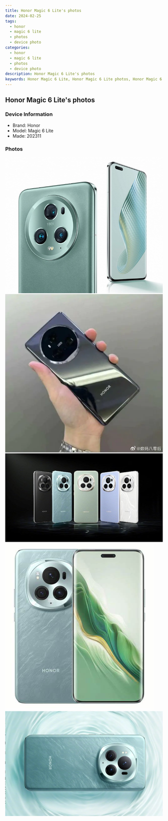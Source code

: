 ```yaml
---
title: Honor Magic 6 Lite's photos
date: 2024-02-25
tags: 
  - honor
  - magic 6 lite
  - photos
  - device photo
categories: 
  - honor
  - magic 6 lite
  - photos
  - device photo
description: Honor Magic 6 Lite's photos
keywords: Honor Magic 6 Lite, Honor Magic 6 Lite photos, Honor Magic 6 Lite device photo
---
```


## Honor Magic 6 Lite's photos

### Device Information

- Brand: Honor
- Model: Magic 6 Lite
- Made: 202311

### Photos

![/images/best-assets/devices/honor/honor-magic-6-lite/1.jpg](/images/best-assets/devices/honor/honor-magic-6-lite/1.jpg)
![/images/best-assets/devices/honor/honor-magic-6-lite/2.jpg](/images/best-assets/devices/honor/honor-magic-6-lite/2.jpg)
![/images/best-assets/devices/honor/honor-magic-6-lite/3.jpg](/images/best-assets/devices/honor/honor-magic-6-lite/3.jpg)
![/images/best-assets/devices/honor/honor-magic-6-lite/4.jpg](/images/best-assets/devices/honor/honor-magic-6-lite/4.jpg)
![/images/best-assets/devices/honor/honor-magic-6-lite/5.jpg](/images/best-assets/devices/honor/honor-magic-6-lite/5.jpg)
